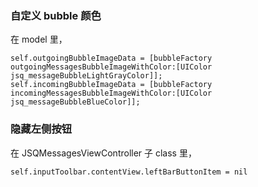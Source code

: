 ### 自定义 bubble 颜色

在 model 里，

```
self.outgoingBubbleImageData = [bubbleFactory outgoingMessagesBubbleImageWithColor:[UIColor jsq_messageBubbleLightGrayColor]];
self.incomingBubbleImageData = [bubbleFactory incomingMessagesBubbleImageWithColor:[UIColor jsq_messageBubbleBlueColor]];
```

### 隐藏左侧按钮

在 JSQMessagesViewController 子 class 里，

```
self.inputToolbar.contentView.leftBarButtonItem = nil
```
